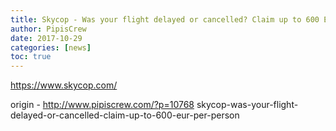 ```yaml
---
title: Skycop - Was your flight delayed or cancelled? Claim up to 600 EUR per person!
author: PipisCrew
date: 2017-10-29
categories: [news]
toc: true
---
```


https://www.skycop.com/

origin - http://www.pipiscrew.com/?p=10768 skycop-was-your-flight-delayed-or-cancelled-claim-up-to-600-eur-per-person